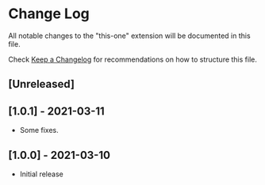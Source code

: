 # Change Log

All notable changes to the "this-one" extension will be documented in this file.

Check [Keep a Changelog](http://keepachangelog.com/) for recommendations on how to structure this file.

## [Unreleased]

## [1.0.1] - 2021-03-11
- Some fixes.

## [1.0.0] - 2021-03-10
- Initial release
